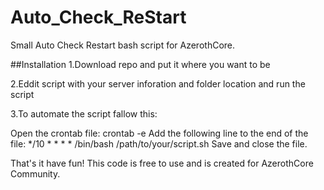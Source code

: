 # Auto_Check_ReStart
Small Auto Check Restart bash script for AzerothCore.

##Installation
1.Download repo and put it where you want to be

2.Eddit script with your server inforation and folder location and run the script

3.To automate the script fallow this:

Open the crontab file: crontab -e
Add the following line to the end of the file: 
*/10 * * * * /bin/bash /path/to/your/script.sh
Save and close the file.

That's it have fun!
This code is free to use and is created for AzerothCore Community.
